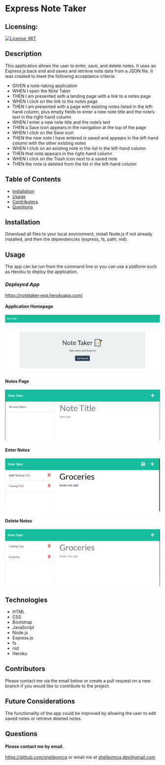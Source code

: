  
# Express Note Taker
## Licensing:
[![License: MIT](https://img.shields.io/badge/License-MIT-yellow.svg)](https://opensource.org/licenses/MIT)
## Description
This application allows the user to enter, save, and delete notes. It uses an Express.js back end and saves and retrieve note data from a JSON file. It was created to meet the following acceptance criteria: 
* GIVEN a note-taking application 
* WHEN I open the Note Taker 
* THEN I am presented with a landing page with a link to a notes page 
* WHEN I click on the link to the notes page 
* THEN I am presented with a page with existing notes listed in the left-hand column, plus empty fields to enter a new note title and the note’s text in the right-hand column
* WHEN I enter a new note title and the note’s text 
* THEN a Save icon appears in the navigation at the top of the page 
* WHEN I click on the Save icon 
* THEN the new note I have entered is saved and appears in the left-hand column with the other existing notes 
* WHEN I click on an existing note in the list in the left-hand column 
* THEN that note appears in the right-hand column 
* WHEN I click on the Trash icon next to a saved note 
* THEN the note is deleted from the list in the left-hand column
## Table of Contents
* [Installation](#Installation)
* [Usage](#Usage)
* [Contributors](#Contributors)
* [Questions](#Questions)
## Installation
Download all files to your local environment, install Node.js if not already installed, and then the dependencies (express, fs, path, nid).
## Usage
The app can be run from the command line or you can use a platform such as Heroku to deploy the application.

### *Deployed App*
https://notetaker-exp.herokuapp.com/
#### Application Homepage
![notes homepage](./readme-images/homepage.png)
#### Notes Page
![notes page](./readme-images/notes-empty.png)
#### Enter Notes
![notes page](./readme-images/notes-entry.png)
#### Delete Notes
![notes page](./readme-images/notes-delete.png)


## Technologies
* HTML
* CSS
* Bootstrap
* JavaScript
* Node.js
* Express.js
* fs
* nid
* Heroku
## Contributors
Please contact me via the email below or create a pull request on a new branch if you would like to contribute to the project.
## Future Considerations
The functionality of the app could be improved by allowing the user to edit saved notes or retrieve deleted notes.
## Questions 
#### Please contact me by email.

https://github.com/shelleymcq or email me at shelleymcq.dev@gmail.com
